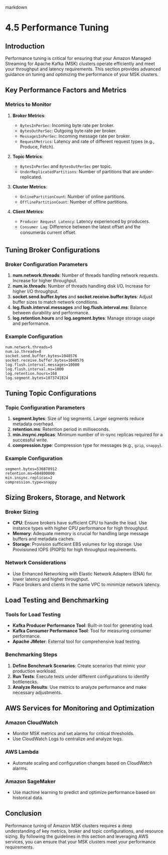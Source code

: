 markdown
# 4.5 Performance Tuning

## Introduction

Performance tuning is critical for ensuring that your Amazon Managed Streaming for Apache Kafka (MSK) clusters operate efficiently and meet your throughput and latency requirements. This section provides advanced guidance on tuning and optimizing the performance of your MSK clusters.

## Key Performance Factors and Metrics

### Metrics to Monitor

1. **Broker Metrics**:
   - `BytesInPerSec`: Incoming byte rate per broker.
   - `BytesOutPerSec`: Outgoing byte rate per broker.
   - `MessagesInPerSec`: Incoming message rate per broker.
   - `RequestMetrics`: Latency and rate of different request types (e.g., Produce, Fetch).

2. **Topic Metrics**:
   - `BytesInPerSec` and `BytesOutPerSec` per topic.
   - `UnderReplicatedPartitions`: Number of partitions that are under-replicated.

3. **Cluster Metrics**:
   - `OnlinePartitionCount`: Number of online partitions.
   - `OfflinePartitionCount`: Number of offline partitions.

4. **Client Metrics**:
   - `Producer Request Latency`: Latency experienced by producers.
   - `Consumer Lag`: Difference between the latest offset and the consumerâs current offset.

## Tuning Broker Configurations

### Broker Configuration Parameters

1. **num.network.threads**: Number of threads handling network requests. Increase for higher throughput.
2. **num.io.threads**: Number of threads handling disk I/O. Increase for higher I/O throughput.
3. **socket.send.buffer.bytes** and **socket.receive.buffer.bytes**: Adjust buffer sizes to match network conditions.
4. **log.flush.interval.messages** and **log.flush.interval.ms**: Balance between durability and performance.
5. **log.retention.hours** and **log.segment.bytes**: Manage storage usage and performance.

### Example Configuration

```properties
num.network.threads=5
num.io.threads=8
socket.send.buffer.bytes=1048576
socket.receive.buffer.bytes=1048576
log.flush.interval.messages=10000
log.flush.interval.ms=1000
log.retention.hours=168
log.segment.bytes=1073741824
```

## Tuning Topic Configurations

### Topic Configuration Parameters

1. **segment.bytes**: Size of log segments. Larger segments reduce metadata overhead.
2. **retention.ms**: Retention period in milliseconds.
3. **min.insync.replicas**: Minimum number of in-sync replicas required for a successful write.
4. **compression.type**: Compression type for messages (e.g., `gzip`, `snappy`).

### Example Configuration

```properties
segment.bytes=536870912
retention.ms=604800000
min.insync.replicas=2
compression.type=snappy
```

## Sizing Brokers, Storage, and Network

### Broker Sizing

- **CPU**: Ensure brokers have sufficient CPU to handle the load. Use instance types with higher CPU performance for high throughput.
- **Memory**: Adequate memory is crucial for handling large message buffers and metadata caches.
- **Storage**: Provision sufficient EBS volumes for log storage. Use Provisioned IOPS (PIOPS) for high throughput requirements.

### Network Considerations

- Use Enhanced Networking with Elastic Network Adapters (ENA) for lower latency and higher throughput.
- Place brokers and clients in the same VPC to minimize network latency.

## Load Testing and Benchmarking

### Tools for Load Testing

- **Kafka Producer Performance Tool**: Built-in tool for generating load.
- **Kafka Consumer Performance Tool**: Tool for measuring consumer performance.
- **Apache JMeter**: External tool for comprehensive load testing.

### Benchmarking Steps

1. **Define Benchmark Scenarios**: Create scenarios that mimic your production workload.
2. **Run Tests**: Execute tests under different configurations to identify bottlenecks.
3. **Analyze Results**: Use metrics to analyze performance and make necessary adjustments.

## AWS Services for Monitoring and Optimization

### Amazon CloudWatch

- Monitor MSK metrics and set alarms for critical thresholds.
- Use CloudWatch Logs to centralize and analyze logs.

### AWS Lambda

- Automate scaling and configuration changes based on CloudWatch alarms.

### Amazon SageMaker

- Use machine learning to predict and optimize performance based on historical data.

## Conclusion

Performance tuning of Amazon MSK clusters requires a deep understanding of key metrics, broker and topic configurations, and resource sizing. By following the guidelines in this section and leveraging AWS services, you can ensure that your MSK clusters meet your performance requirements.
